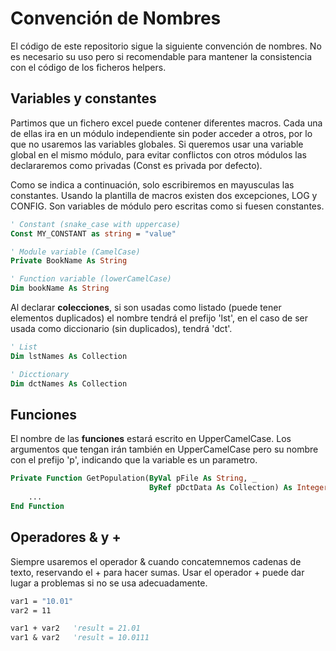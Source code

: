 # Convención de Nombres

El código de este repositorio sigue la siguiente convención de nombres. No es necesario su uso pero si recomendable para mantener la consistencia con el código de los ficheros helpers.

## Variables y constantes

Partimos que un fichero excel puede contener diferentes macros. Cada una de ellas ira en un módulo independiente sin poder acceder a otros, por lo que no usaremos las variables globales. Si queremos usar una variable global en el mismo módulo, para evitar conflictos con otros módulos las declararemos como privadas (Const es privada por defecto).

Como se indica a continuación, solo escribiremos en mayusculas las constantes. Usando la plantilla de macros existen dos excepciones, LOG y CONFIG. Son variables de módulo pero escritas como si fuesen constantes.

```vb
' Constant (snake_case with uppercase)
Const MY_CONSTANT as string = "value"

' Module variable (CamelCase)
Private BookName As String

' Function variable (lowerCamelCase)
Dim bookName As String

```

Al declarar **colecciones**, si son usadas como listado (puede tener elementos duplicados) el nombre tendrá el prefijo 'lst', en el caso de ser usada como diccionario (sin duplicados), tendrá 'dct'.

```vb
' List
Dim lstNames As Collection

' Dicctionary
Dim dctNames As Collection
```

## Funciones

El nombre de las **funciones** estará escrito en UpperCamelCase. Los argumentos que tengan irán también en UpperCamelCase pero su nombre con el prefijo 'p', indicando que la variable es un parametro.

```vb
Private Function GetPopulation(ByVal pFile As String, _
                               ByRef pDctData As Collection) As Integer
    ...
End Function
```

## Operadores & y +

Siempre usaremos el operador & cuando concatemnemos cadenas de texto, reservando el + para hacer sumas. Usar el operador + puede dar lugar a problemas si no se usa adecuadamente.

```vb
var1 = "10.01"
var2 = 11

var1 + var2   'result = 21.01
var1 & var2   'result = 10.0111
```





